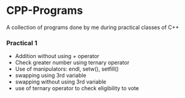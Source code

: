 # CPP-Programs
A collection of programs done by me during practical classes of C++


### Practical 1
- Addition without using + operator
- Check greater number using ternary operator
- Use of manipulators: endl, setw(), setfill()
- swapping using 3rd variable
- swapping without using 3rd variable
- use of ternary operator to check eligibility to vote
